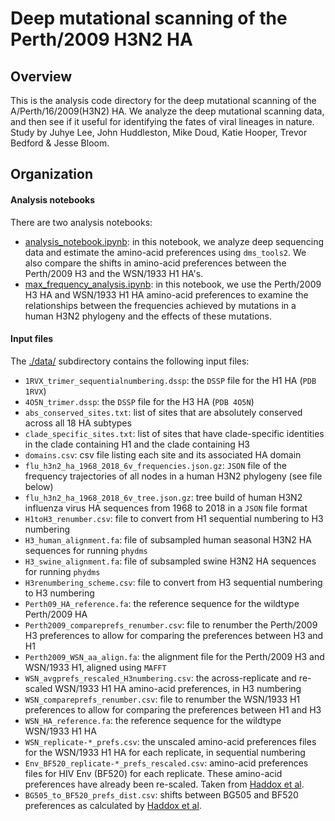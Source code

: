 # Deep mutational scanning of the Perth/2009 H3N2 HA

## Overview

This is the analysis code directory for the deep mutational scanning of the A/Perth/16/2009(H3N2) HA. 
We analyze the deep mutational scanning data, and then see if it useful for identifying the fates of viral lineages in nature.
Study by Juhye Lee, John Huddleston, Mike Doud, Katie Hooper, Trevor Bedford & Jesse Bloom.

## Organization

#### Analysis notebooks
There are two analysis notebooks:
  * [analysis_notebook.ipynb](analysis_notebook.ipynb): in this notebook, we analyze deep sequencing data and estimate the amino-acid preferences using `dms_tools2`. We also compare the shifts in amino-acid preferences between the Perth/2009 H3 and the WSN/1933 H1 HA's.
  * [max_frequency_analysis.ipynb](max_frequency_analysis.ipynb): in this notebook, we use the Perth/2009 H3 HA and WSN/1933 H1 HA amino-acid preferences to examine the relationships between the frequencies achieved by mutations in a human H3N2 phylogeny and the effects of these mutations.

#### Input files
The [./data/](./data/) subdirectory contains the following input files:

  * `1RVX_trimer_sequentialnumbering.dssp`: the `DSSP` file for the H1 HA (`PDB 1RVX`)
  * `4O5N_trimer.dssp`: the `DSSP` file for the H3 HA (`PDB 4O5N`)
  * `abs_conserved_sites.txt`: list of sites that are absolutely conserved across all 18 HA subtypes
  * `clade_specific_sites.txt`: list of sites that have clade-specific identities in the clade containing H1 and the clade containing H3
  * `domains.csv`: csv file listing each site and its associated HA domain
  * `flu_h3n2_ha_1968_2018_6v_frequencies.json.gz`: `JSON` file of the frequency trajectories of all nodes in a human H3N2 phylogeny (see file below)
  * `flu_h3n2_ha_1968_2018_6v_tree.json.gz`: tree build of human H3N2 influenza virus HA sequences from 1968 to 2018 in a `JSON` file format
  * `H1toH3_renumber.csv`: file to convert from H1 sequential numbering to H3 numbering
  * `H3_human_alignment.fa`: file of subsampled human seasonal H3N2 HA sequences for running `phydms`
  * `H3_swine_alignment.fa`: file of subsampled swine H3N2 HA sequences for running `phydms`
  * `H3renumbering_scheme.csv`: file to convert from H3 sequential numbering to H3 numbering
  * `Perth09_HA_reference.fa`: the reference sequence for the wildtype Perth/2009 HA
  * `Perth2009_compareprefs_renumber.csv`: file to renumber the Perth/2009 H3 preferences to allow for comparing the preferences between H3 and H1
  * `Perth2009_WSN_aa_align.fa`: the alignment file for the Perth/2009 H3 and WSN/1933 H1, aligned using `MAFFT`
  * `WSN_avgprefs_rescaled_H3numbering.csv`: the across-replicate and re-scaled WSN/1933 H1 HA amino-acid preferences, in H3 numbering
  * `WSN_compareprefs_renumber.csv`: file to renumber the WSN/1933 H1 preferences to allow for comparing the preferences between H1 and H3
  * `WSN_HA_reference.fa`: the reference sequence for the wildtype WSN/1933 H1 HA
  * `WSN_replicate-*_prefs.csv`: the unscaled amino-acid preferences files for the WSN/1933 H1 HA for each replicate, in sequential numbering
  * `Env_BF520_replicate-*_prefs_rescaled.csv`: amino-acid preferences files for HIV Env (BF520) for each replicate. These amino-acid preferences have already been re-scaled. Taken from [Haddox et al](https://doi.org/10.1101/235630).
  * `BG505_to_BF520_prefs_dist.csv`: shifts between BG505 and BF520 preferences as calculated by [Haddox et al](https://doi.org/10.1101/235630).

